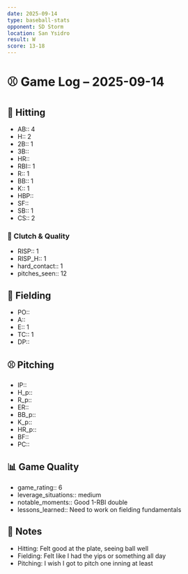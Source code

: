 ```yaml
---
date: 2025-09-14
type: baseball-stats
opponent: SD Storm
location: San Ysidro
result: W
score: 13-18
---
```


# ⚾️ Game Log – 2025-09-14

## 🥎 Hitting
- AB:: 4
- H:: 2
- 2B:: 1
- 3B:: 
- HR:: 
- RBI:: 1
- R:: 1
- BB:: 1
- K:: 1
- HBP:: 
- SF:: 
- SB:: 1
- CS:: 2

### 🎯 Clutch & Quality
- RISP:: 1
- RISP_H:: 1
- hard_contact:: 1
- pitches_seen:: 12

## 🧤 Fielding
- PO:: 
- A:: 
- E:: 1
- TC:: 1
- DP:: 

## ⚾️ Pitching
- IP::
- H_p::
- R_p::
- ER::
- BB_p::
- K_p::
- HR_p::
- BF::
- PC::

## 📊 Game Quality
- game_rating:: 6
- leverage_situations:: medium
- notable_moments:: Good 1-RBI double
- lessons_learned:: Need to work on fielding fundamentals

## 📝 Notes
- Hitting: Felt good at the plate, seeing ball well
- Fielding: Felt like I had the yips or something all day
- Pitching: I wish I got to pitch one inning at least